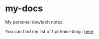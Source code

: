 # my-docs

My personal dev/tech notes. 

You can find my list of tips/mini-blog : [here](https://elieahd.github.io/my-docs/tech/backend/api-guidelines/)
